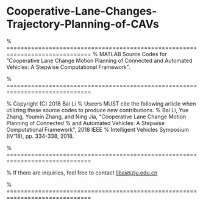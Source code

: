 # Cooperative-Lane-Changes-Trajectory-Planning-of-CAVs

% ==============================================================================
% MATLAB Source Codes for "Cooperative Lane Change Motion Planning of Connected and Automated Vehicles: A Stepwise Computational Framework". 

% ==============================================================================

%   Copyright (C) 2018 Bai Li
%   Useers MUST cite the following article when utilizing these source codes to produce new contributions. 
%   Bai Li, Yue Zhang, Youmin Zhang, and Ning Jia, "Cooperative Lane Change Motion Planning of Connected
%   and Automated Vehicles: A Stepwise Computational Framework", 2018 IEEE
%   Intelligent Vehicles Symposium (IV'18), pp. 334-338, 2018.

% ==============================================================================

% If there are inquiries, feel free to contact libai@zju.edu.cn

% ==============================================================================
